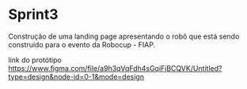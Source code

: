 # Sprint3
Construção de uma landing page apresentando o robô que está sendo construído para o evento da Robocup - FIAP.

link do protótipo
https://www.figma.com/file/a9h3qVqFdh4sGqiFjBCQVK/Untitled?type=design&node-id=0-1&mode=design